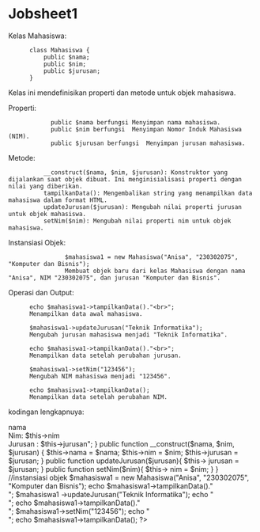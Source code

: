 # Jobsheet1
Kelas Mahasiswa:

          class Mahasiswa {
              public $nama;
              public $nim;
              public $jurusan;
          }
          
Kelas ini mendefinisikan properti dan metode untuk objek mahasiswa.

Properti:

                public $nama berfungsi Menyimpan nama mahasiswa.
                public $nim berfungsi  Menyimpan Nomor Induk Mahasiswa (NIM).
                public $jurusan berfungsi  Menyimpan jurusan mahasiswa.

Metode:

              __construct($nama, $nim, $jurusan): Konstruktor yang dijalankan saat objek dibuat. Ini menginisialisasi properti dengan nilai yang diberikan.
              tampilkanData(): Mengembalikan string yang menampilkan data mahasiswa dalam format HTML.
              updateJurusan($jurusan): Mengubah nilai properti jurusan untuk objek mahasiswa.
              setNim($nim): Mengubah nilai properti nim untuk objek mahasiswa.
              
Instansiasi Objek:

                    $mahasiswa1 = new Mahasiswa("Anisa", "230302075", "Komputer dan Bisnis");
                    Membuat objek baru dari kelas Mahasiswa dengan nama "Anisa", NIM "230302075", dan jurusan "Komputer dan Bisnis".
                    
Operasi dan Output:

          echo $mahasiswa1->tampilkanData()."<br>";
          Menampilkan data awal mahasiswa.
          
          $mahasiswa1->updateJurusan("Teknik Informatika");
          Mengubah jurusan mahasiswa menjadi "Teknik Informatika".
          
          echo $mahasiswa1->tampilkanData()."<br>";
          Menampilkan data setelah perubahan jurusan.
          
          $mahasiswa1->setNim("123456");
          Mengubah NIM mahasiswa menjadi "123456".
          
          echo $mahasiswa1->tampilkanData();
          Menampilkan data setelah perubahan NIM.


kodingan lengkapnuya:

<?php
    class Mahasiswa {
        public $nama;
        public $nim;
        public $jurusan;

        public function tampilkanData() {
            return "Nama : $this->nama <br> Nim: $this->nim <br>Jurusan : $this->jurusan";
        }

        public function __construct($nama, $nim, $jurusan) {
            $this->nama = $nama;
            $this->nim = $nim;
            $this->jurusan = $jurusan;
        }
        public function updateJurusan($jurusan){
            $this-> jurusan = $jurusan;
        }


        public function setNim($nim){
            $this-> nim = $nim;
        }
    }

    //instansiasi objek
    $mahasiswa1 = new Mahasiswa("Anisa", "230302075", "Komputer dan Bisnis");
    echo $mahasiswa1->tampilkanData()."<br>";


    $mahasiswa1 ->updateJurusan("Teknik Informatika");
    echo "<br>";
    echo $mahasiswa1->tampilkanData()."<br>";

    
    $mahasiswa1->setNim("123456");
    echo "<br>";
    echo $mahasiswa1->tampilkanData();
?>






